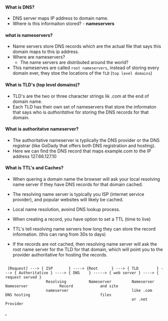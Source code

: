 #### What is DNS?
  - DNS server maps IP address to domain name. 
  - Where is this informaiton stored? - **nameservers**

#### what is nameservers?
  - Name servers store DNS records which are the actual file that says this domain maps to this ip address.
  - Where are nameservers?
     - The name servers are distributed around the world?
  - This nameserves are called `root nameservers`, instead of storing every domain ever, they stoe the locations of the `TLD` (`top level domains`)

#### What is TLD's (top level domains)?
  - TLD's are the two or three character strings lik .com at the end of domain name.
  - Each TLD has their own set of nameservers that store the informaton that says who is _authoritative_ for storing the DNS records for that domain.

#### What is authoritatve nameserver?
  - The authoritative nameserver is typlically the DNS provider or the DNS registrar (like GoDady that offers both DNS registration and hosting).
  - Here we can find the DNS record that maps example.com to the IP address 127.66.127.10

#### What is TTL's and Caches?
  - When quering a domain name the browser will ask your local resolving name server if they have DNS records for that domain cached.
  - The resolving name server is typically you ISP (internet service provider), and popular websites will likely be cached.
  - Local name resolution, avoind DNS lookup process.
  - When creating a record, you have option to set a TTL (time to live)
  - TTL's tell resolving name servers how long they can store the record information. (this can rang from 30s to days)

  - If the records are not cached, then resolving name server will ask the root name server for the TLD for that domain, which will point you to the provider authoritative for hosting the records.

```

 [Request] ---> { ISP       } ----> {Root      } ---> { TLD        } ---> { Authoritative } ----> { DNS    } -----> { web server } ----> { request served }
                  Resolving          Nameserver         Nameserver          Nameserver              Record            and site 
                  nameserver                            like .com           DNS hosting                               files
                                                        or .net             Provider

```



[.](https://support.constellix.com/support/solutions/articles/47000862695-how-dns-works)
